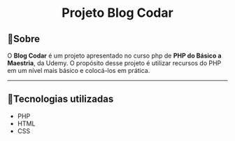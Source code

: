 <h1 align="center">Projeto Blog Codar</h1>

## 📔Sobre


 O **Blog Codar** é um  projeto apresentado no curso php de **PHP do Básico a Maestria**, da Udemy. O propósito desse projeto é utilizar recursos do PHP em um nível mais básico e colocá-los em prática.

---
## 🔨Tecnologias utilizadas
 - PHP
 - HTML
 - CSS





